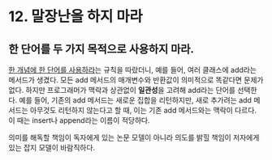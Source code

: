 # 12. 말장난을 하지 마라

## **한 단어를 두 가지 목적으로 사용하지 마라.** 

[한 개념에 한 단어를 사용하라](11..md)는 규칙을 따랐더니, 예를 들어, 여러 클래스에 add라는 메서드가 생겼다. 모든 add 메서드의 매개변수와 반환값이 의미적으로 똑같다면 문제가 없다. 하지만 프로그래머가 맥락과 상관없이 **일관성**을 고려해 add라는 단어를 선택한다. 예를 들어, 기존의 add 메서드는 새로운 집합을 리턴하지만, 새로 추가려는 add 메서드는 아무것도 리턴하지 않는다고 할 때, 이는 기존 add 메서드와는 맥락이 다르다. 이 때는 insert나 append라는 이름이 적당하다.

의미를 해독할 책임이 독자에게 있는 논문 모델이 아니라 의도를 밝힐 책임이 저자에게 있는 잡지 모델이 바람직하다.

